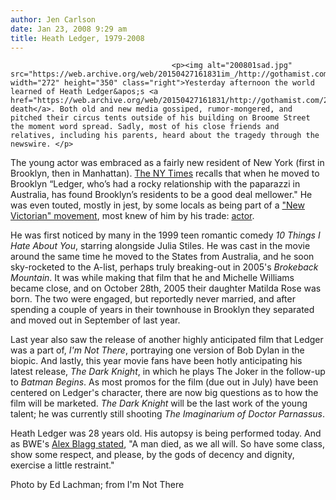 ```yaml
---
author: Jen Carlson
date: Jan 23, 2008 9:29 am
title: Heath Ledger, 1979-2008
---
```


	
										<p><img alt="200801sad.jpg" src="https://web.archive.org/web/20150427161831im_/http://gothamist.com/attachments/arts_jen/200801sad.jpg" width="272" height="350" class="right">Yesterday afternoon the world learned of Heath Ledger&apos;s <a href="https://web.archive.org/web/20150427161831/http://gothamist.com/2008/01/22/heath_ledger_fo.php">untimely death</a>. Both old and new media gossiped, rumor-mongered, and pitched their circus tents outside of his building on Broome Street the moment word spread. Sadly, most of his close friends and relatives, including his parents, heard about the tragedy through the newswire. </p>

<p>The young actor was embraced as a fairly new resident of New York (first in Brooklyn, then in Manhattan). <a href="https://web.archive.org/web/20150427161831/http://www.nytimes.com/2008/01/23/movies/23ledger.html?pagewanted=2&amp;hp">The NY Times</a> recalls that when he moved to Brooklyn &#x201C;Ledger, who&#x2019;s had a rocky relationship with the paparazzi in Australia, has found Brooklyn&#x2019;s residents to be a good deal mellower.&quot; He was even touted, mostly in jest, by some locals as being part of a <a href="https://web.archive.org/web/20150427161831/http://gothamist.com/2007/07/12/new_victorians.php">&quot;New Victorian&quot; movement</a>, most knew of him by his trade: <a href="https://web.archive.org/web/20150427161831/http://www.imdb.com/name/nm0005132">actor</a>. </p>

<p>He was first noticed by many in the 1999 teen romantic comedy <em>10 Things I Hate About You</em>, starring alongside Julia Stiles. He was cast in the movie around the same time he moved to the States from Australia, and he soon sky-rocketed to the A-list, perhaps truly breaking-out in 2005&apos;s <em>Brokeback Mountain</em>. It was while making that film that he and Michelle Williams became close, and on October 28th, 2005 their daughter Matilda Rose was born. The two were engaged, but reportedly never married, and after spending a couple of years in their townhouse in Brooklyn they separated and moved out in September of last year. </p>

<p>Last year also saw the release of another highly anticipated film that Ledger was a part of, <em>I&apos;m Not There</em>, portraying one version of Bob Dylan in the biopic. And lastly, this year movie fans have been hotly anticipating his latest release, <em>The Dark Knight</em>, in which he plays The Joker in the follow-up to <em>Batman Begins</em>. As most promos for the film (due out in July) have been centered on Ledger&apos;s character, there are now big questions as to how the film will be marketed. <em>The Dark Knight</em> will be the last work of the young talent; he was currently still shooting <em>The Imaginarium of Doctor Parnassus</em>. </p>

<p>Heath Ledger was 28 years old. His autopsy is being performed today. And as BWE&apos;s <a href="https://web.archive.org/web/20150427161831/http://www.bestweekever.tv/2008/01/22/dear-media-lets-all-try-to-be-classy-about-this">Alex Blagg stated</a>, &quot;A man died, as we all will. So have some class, show some respect, and please, by the gods of decency and dignity, exercise a little restraint.&quot; </p>

<p><span class="photo_caption">Photo by Ed Lachman; from I&apos;m Not There</span></p>					
										
									
				